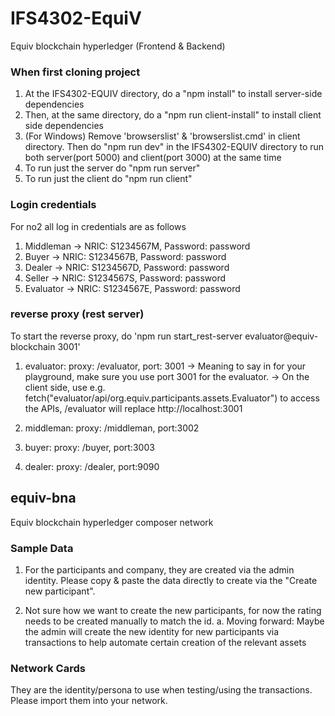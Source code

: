 # IFS4302-EquiV
Equiv blockchain hyperledger (Frontend & Backend)

### When first cloning project
1. At the IFS4302-EQUIV directory, do a "npm install" to install server-side dependencies
2. Then, at the same directory, do a "npm run client-install" to install client side dependencies
3. (For Windows) Remove 'browserslist' & 'browserslist.cmd' in client directory. Then do "npm run dev" in the IFS4302-EQUIV directory to run both server(port 5000) and client(port 3000) at the same time
4. To run just the server do "npm run server"
5. To run just the client do "npm run client"

### Login credentials
For no2 all log in credentials are as follows
1. Middleman -> NRIC: S1234567M, Password: password
2. Buyer -> NRIC: S1234567B, Password: password
3. Dealer -> NRIC: S1234567D, Password: password
4. Seller -> NRIC: S1234567S, Password: password
5. Evaluator -> NRIC: S1234567E, Password: password

### reverse proxy (rest server)
To start the reverse proxy, do 'npm run start_rest-server evaluator@equiv-blockchain 3001'
1. evaluator: proxy: /evaluator, port: 3001
-> Meaning to say in for your playground, make sure you use port 3001 for the evaluator.
-> On the client side, use e.g. fetch("evaluator/api/org.equiv.participants.assets.Evaluator") to access the APIs, /evaluator will replace http://localhost:3001

2. middleman: proxy: /middleman, port:3002
3. buyer: proxy: /buyer, port:3003
4. dealer: proxy: /dealer, port:9090


## equiv-bna
Equiv blockchain hyperledger composer network
### Sample Data
1. For the participants and company, they are created via the admin identity. Please copy & paste the data directly to create via the "Create new participant".

2. Not sure how we want to create the new participants, for now the rating needs to be created manually to match the id.
  a. Moving forward: Maybe the admin will create the new identity for new participants via transactions to help automate certain creation of the relevant assets

### Network Cards
They are the identity/persona to use when testing/using the transactions. Please import them into your network.
